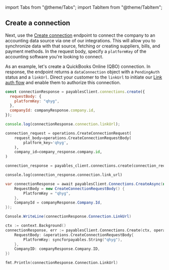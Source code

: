 import Tabs from "@theme/Tabs";
import TabItem from "@theme/TabItem";

## Create a connection

Next, use the <a href={props.endpointlink} target="_blank">Create connection</a> endpoint to connect the company to an accounting data source via one of our integrations. This will allow you to synchronize data with that source, fetching or creating suppliers, bills, and payment methods. In the request body, specify a `platformKey` of the accounting software you're looking to connect.

As an example, let's create a QuickBooks Online (QBO) connection. In response, the endpoint returns a `dataConnection` object with a `PendingAuth` status and a `linkUrl`. Direct your customer to the `linkUrl` to initiate our [Link auth flow](/auth-flow/overview) and enable them to authorize this connection.

<Tabs groupId="language">

<TabItem value="nodejs" label="TypeScript">

```javascript
const connectionResponse = payablesClient.connections.create({
  requestBody: {
    platformKey: "qhyg",
  },
  companyId: companyResponse.company.id,
});

console.log(connectionResponse.connection.linkUrl);
```

</TabItem>

<TabItem value="python" label="Python">

```python
connection_request = operations.CreateConnectionRequest(
    request_body=operations.CreateConnectionRequestBody(
        platform_key='qhyg',
    ),
    company_id=company_response.company.id,
)

connection_response = payables_client.connections.create(connection_request)

console.log(connection_response.connection.link_url)
```

</TabItem>

<TabItem value="csharp" label="C#">

```csharp
var connectionResponse = await payablesClient.Connections.CreateAsync(new() {
    RequestBody = new CreateConnectionRequestBody() {
        PlatformKey = "qhyg",
    },
    CompanyId = companyResponse.Company.Id,
});

Console.WriteLine(connectionResponse.Connection.LinkUrl)
```

</TabItem>

<TabItem value="go" label="Go">

```go
ctx := context.Background()
connectionResponse, err := payablesClient.Connections.Create(ctx, operations.CreateConnectionRequest{
    RequestBody: &operations.CreateConnectionRequestBody{
        PlatformKey: syncforpayables.String("qhyg"),
    },
    CompanyID: companyResponse.Company.ID,
})

fmt.Println(connectionResponse.Connection.LinkUrl)
```

</TabItem>

</Tabs>
